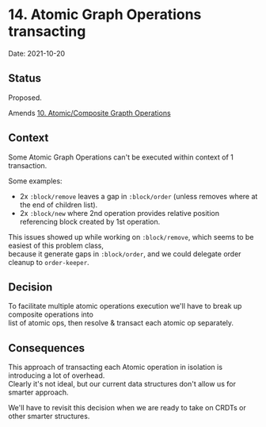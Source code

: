 # 14. Atomic Graph Operations transacting

Date: 2021-10-20

## Status

Proposed.

Amends [10. Atomic/Composite Grapth Operations](0010-atomic-composite-grapth-operations.md)

## Context

Some Atomic Graph Operations can't be executed within context of 1 transaction.

Some examples:
* 2x `:block/remove` leaves a gap in `:block/order` (unless removes where at the end of children list).
* 2x `:block/new` where 2nd operation provides relative position referencing block created by 1st operation.

This issues showed up while working on `:block/remove`, which seems to be easiest of this problem class,  
because it generate gaps in `:block/order`, and we could delegate order cleanup to `order-keeper`.

## Decision

To facilitate multiple atomic operations execution we'll have to break up composite operations into  
list of atomic ops, then resolve & transact each atomic op separately.

## Consequences

This approach of transacting each Atomic operation in isolation is introducing a lot of overhead.  
Clearly it's not ideal, but our current data structures don't allow us for smarter approach.

We'll have to revisit this decision when we are ready to take on CRDTs or other smarter structures.
